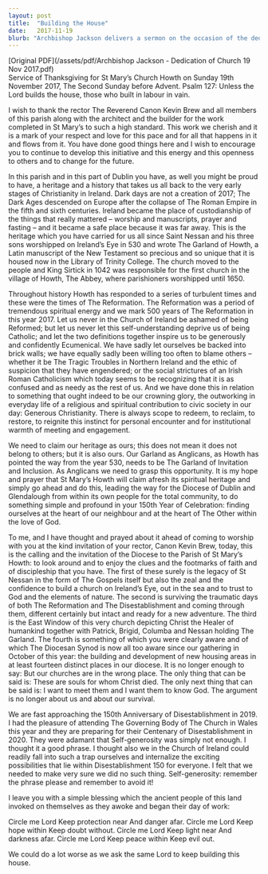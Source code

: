 ```yaml
---
layout: post
title:  "Building the House"
date:   2017-11-19
blurb: "Archbishop Jackson delivers a sermon on the occasion of the dedication of St Mary’s Church in Howth. He commends the parish for their respect and love for the church, and encourages them to continue their efforts. He reflects on the history of Christianity in Ireland and the heritage of the parish, urging them to claim their heritage and continue their spiritual journey. He also discusses the upcoming 150th anniversary of Disestablishment and the need for the church to avoid self-generosity."
---
```

[Original PDF](/assets/pdf/Archbishop Jackson - Dedication of Church 19 Nov 2017.pdf)    
Service of Thanksgiving for St Mary’s Church Howth on Sunday 19th November 2017, The Second Sunday before Advent. Psalm 127: Unless the Lord builds the house, those who built in labour in vain.

I wish to thank the rector The Reverend Canon Kevin Brew and all members of this parish along with the architect and the builder for the work completed in St Mary’s to such a high standard. This work we cherish and it is a mark of your respect and love for this pace and for all that happens in it and flows from it. You have done good things here and I wish to encourage you to continue to develop this initiative and this energy and this openness to others and to change for the future.

In this parish and in this part of Dublin you have, as well you might be proud to have, a heritage and a history that takes us all back to the very early stages of Christianity in Ireland. Dark days are not a creation of 2017; The Dark Ages descended on Europe after the collapse of The Roman Empire in the fifth and sixth centuries. Ireland became the place of custodianship of the things that really mattered – worship and manuscripts, prayer and fasting – and it became a safe place because it was far away. This is the heritage which you have carried for us all since Saint Nessan and his three sons worshipped on Ireland’s Eye in 530 and wrote The Garland of Howth, a Latin manuscript of the New Testament so precious and so unique that it is housed now in the Library of Trinity College. The church moved to the people and King Sirtick in 1042 was responsible for the first church in the village of Howth, The Abbey, where parishioners worshipped until 1650.

Throughout history Howth has responded to a series of turbulent times and these were the times of The Reformation. The Reformation was a period of tremendous spiritual energy and we mark 500 years of The Reformation in this year 2017. Let us never in the Church of Ireland be ashamed of being Reformed; but let us never let this self-understanding deprive us of being Catholic; and let the two definitions together inspire us to be generously and confidently Ecumenical. We have sadly let ourselves be backed into brick walls; we have equally sadly been willing too often to blame others – whether it be The Tragic Troubles in Northern Ireland and the ethic of suspicion that they have engendered; or the social strictures of an Irish Roman Catholicism which today seems to be recognizing that it is as confused and as needy as the rest of us. And we have done this in relation to something that ought indeed to be our crowning glory, the outworking in everyday life of a religious and spiritual contribution to civic society in our day: Generous Christianity. There is always scope to redeem, to reclaim, to restore, to reignite this instinct for personal encounter and for institutional warmth of meeting and engagement.

We need to claim our heritage as ours; this does not mean it does not belong to others; but it is also ours. Our Garland as Anglicans, as Howth has pointed the way from the year 530, needs to be The Garland of Invitation and Inclusion. As Anglicans we need to grasp this opportunity. It is my hope and prayer that St Mary’s Howth will claim afresh its spiritual heritage and simply go ahead and do this, leading the way for the Diocese of Dublin and Glendalough from within its own people for the total community, to do something simple and profound in your 150th Year of Celebration: finding ourselves at the heart of our neighbour and at the heart of The Other within the love of God.

To me, and I have thought and prayed about it ahead of coming to worship with you at the kind invitation of your rector, Canon Kevin Brew, today, this is the calling and the invitation of the Diocese to the Parish of St Mary’s Howth: to look around and to enjoy the clues and the footmarks of faith and of discipleship that you have. The first of these surely is the legacy of St Nessan in the form of The Gospels itself but also the zeal and the confidence to build a church on Ireland’s Eye, out in the sea and to trust to God and the elements of nature. The second is surviving the traumatic days of both The Reformation and The Disestablishment and coming through them, different certainly but intact and ready for a new adventure. The third is the East Window of this very church depicting Christ the Healer of humankind together with Patrick, Brigid, Columba and Nessan holding The Garland. The fourth is something of which you were clearly aware and of which The Diocesan Synod is now all too aware since our gathering in October of this year: the building and development of new housing areas in at least fourteen distinct places in our diocese. It is no longer enough to say: But our churches are in the wrong place. The only thing that can be said is: These are souls for whom Christ died. The only next thing that can be said is: I want to meet them and I want them to know God. The argument is no longer about us and about our survival.

We are fast approaching the 150th Anniversary of Disestablishment in 2019. I had the pleasure of attending The Governing Body of The Church in Wales this year and they are preparing for their Centenary of Disestablishment in 2020. They were adamant that Self-generosity was simply not enough. I thought it a good phrase. I thought also we in the Church of Ireland could readily fall into such a trap ourselves and internalize the exciting possibilities that lie within Disestablishment 150 for everyone. I felt that we needed to make very sure we did no such thing. Self-generosity: remember the phrase please and remember to avoid it!

I leave you with a simple blessing which the ancient people of this land invoked on themselves as they awoke and began their day of work:

Circle me Lord
Keep protection near
And danger afar.
Circle me Lord
Keep hope within
Keep doubt without.
Circle me Lord
Keep light near
And darkness afar.
Circle me Lord
Keep peace within
Keep evil out.

We could do a lot worse as we ask the same Lord to keep building this house.
